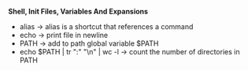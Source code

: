 **Shell, Init Files, Variables And Expansions**
- alias -> alias is a shortcut that references a command
- echo -> print file in newline
- PATH -> add to path global variable $PATH
- echo $PATH | tr ":" "\n" | wc -l -> count the number of directories in PATH
